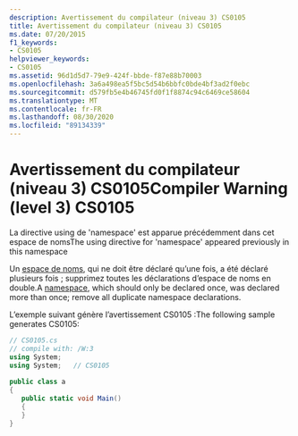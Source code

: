 ```yaml
---
description: Avertissement du compilateur (niveau 3) CS0105
title: Avertissement du compilateur (niveau 3) CS0105
ms.date: 07/20/2015
f1_keywords:
- CS0105
helpviewer_keywords:
- CS0105
ms.assetid: 96d1d5d7-79e9-424f-bbde-f87e88b70003
ms.openlocfilehash: 3a6a498ea5f5bc5d54b6bbfc0bde4bf3ad2f0ebc
ms.sourcegitcommit: d579fb5e4b46745fd0f1f8874c94c6469ce58604
ms.translationtype: MT
ms.contentlocale: fr-FR
ms.lasthandoff: 08/30/2020
ms.locfileid: "89134339"
---
```

# <a name="compiler-warning-level-3-cs0105"></a><span data-ttu-id="88f47-103">Avertissement du compilateur (niveau 3) CS0105</span><span class="sxs-lookup"><span data-stu-id="88f47-103">Compiler Warning (level 3) CS0105</span></span>
<span data-ttu-id="88f47-104">La directive using de 'namespace' est apparue précédemment dans cet espace de noms</span><span class="sxs-lookup"><span data-stu-id="88f47-104">The using directive for 'namespace' appeared previously in this namespace</span></span>  
  
 <span data-ttu-id="88f47-105">Un [espace de noms](../language-reference/keywords/namespace.md), qui ne doit être déclaré qu’une fois, a été déclaré plusieurs fois ; supprimez toutes les déclarations d’espace de noms en double.</span><span class="sxs-lookup"><span data-stu-id="88f47-105">A [namespace](../language-reference/keywords/namespace.md), which should only be declared once, was declared more than once; remove all duplicate namespace declarations.</span></span>  
  
 <span data-ttu-id="88f47-106">L’exemple suivant génère l’avertissement CS0105 :</span><span class="sxs-lookup"><span data-stu-id="88f47-106">The following sample generates CS0105:</span></span>  
  
```csharp  
// CS0105.cs  
// compile with: /W:3  
using System;  
using System;   // CS0105  
  
public class a  
{  
   public static void Main()  
   {  
   }  
}  
```
